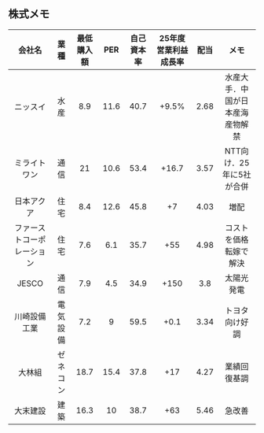 ## 株式メモ

| 会社名 | 業種 | 最低購入額 | PER | 自己資本率 | 25年度営業利益成長率 | 配当 | メモ |
|:-:|:-:|:-:|:-:|:-:|:-:|:-:|:-:|
| ニッスイ | 水産 | 8.9 | 11.6 | 40.7 | +9.5% | 2.68 | 水産大手．中国が日本産海産物解禁 |
| ミライトワン | 通信 | 21 | 10.6 | 53.4 | +16.7 | 3.57 | NTT向け．25年に5社が合併 |
| 日本アクア | 住宅 | 8.4 | 12.6 | 45.8 | +7 | 4.03 | 増配 |
| ファーストコーポレーション | 住宅 | 7.6 | 6.1 | 35.7 | +55 | 4.98 | コストを価格転嫁で解決 |
| JESCO | 通信 | 7.9 | 4.5 | 34.9 | +150 | 3.8 | 太陽光発電 |
| 川崎設備工業 | 電気設備 | 7.2 | 9 | 59.5 | +0.1 | 3.34 | トヨタ向け好調 |
| 大林組 | ゼネコン | 18.7 | 15.4 | 37.8 | +17 | 4.27 | 業績回復基調 |
| 大末建設 | 建築 | 16.3 | 10 | 38.7 | +63 | 5.46 | 急改善 |
